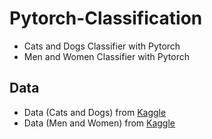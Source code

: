 # Pytorch-Classification
* Cats and Dogs Classifier with Pytorch
* Men and Women Classifier with Pytorch

## Data
* Data (Cats and Dogs) from [Kaggle](https://www.kaggle.com/chetankv/dogs-cats-images)
* Data (Men and Women) from [Kaggle](https://www.kaggle.com/playlist/men-women-classification)

